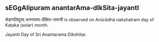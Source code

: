 ## sEGgAlipuram anantarAma-dIkSita-jayantI

सेङ्गालिपुरम् अनन्तराम-दीक्षित-जयन्ती is observed on Anūrādhā nakṣhatram day of Kaṭaka (solar) month.

Jayanti Day of Sri Anantarama Dikshitar.

